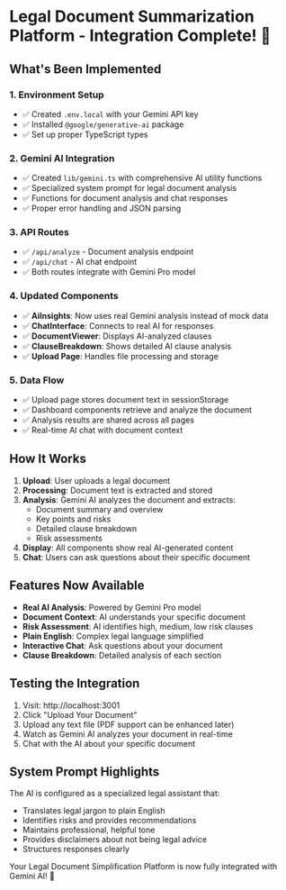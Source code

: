 # Legal Document Summarization Platform - Integration Complete! 🎉

## What's Been Implemented

### 1. **Environment Setup**

- ✅ Created `.env.local` with your Gemini API key
- ✅ Installed `@google/generative-ai` package
- ✅ Set up proper TypeScript types

### 2. **Gemini AI Integration**

- ✅ Created `lib/gemini.ts` with comprehensive AI utility functions
- ✅ Specialized system prompt for legal document analysis
- ✅ Functions for document analysis and chat responses
- ✅ Proper error handling and JSON parsing

### 3. **API Routes**

- ✅ `/api/analyze` - Document analysis endpoint
- ✅ `/api/chat` - AI chat endpoint
- ✅ Both routes integrate with Gemini Pro model

### 4. **Updated Components**

- ✅ **AiInsights**: Now uses real Gemini analysis instead of mock data
- ✅ **ChatInterface**: Connects to real AI for responses
- ✅ **DocumentViewer**: Displays AI-analyzed clauses
- ✅ **ClauseBreakdown**: Shows detailed AI clause analysis
- ✅ **Upload Page**: Handles file processing and storage

### 5. **Data Flow**

- ✅ Upload page stores document text in sessionStorage
- ✅ Dashboard components retrieve and analyze the document
- ✅ Analysis results are shared across all pages
- ✅ Real-time AI chat with document context

## How It Works

1. **Upload**: User uploads a legal document
2. **Processing**: Document text is extracted and stored
3. **Analysis**: Gemini AI analyzes the document and extracts:
   - Document summary and overview
   - Key points and risks
   - Detailed clause breakdown
   - Risk assessments
4. **Display**: All components show real AI-generated content
5. **Chat**: Users can ask questions about their specific document

## Features Now Available

- **Real AI Analysis**: Powered by Gemini Pro model
- **Document Context**: AI understands your specific document
- **Risk Assessment**: AI identifies high, medium, low risk clauses
- **Plain English**: Complex legal language simplified
- **Interactive Chat**: Ask questions about your document
- **Clause Breakdown**: Detailed analysis of each section

## Testing the Integration

1. Visit: http://localhost:3001
2. Click "Upload Your Document"
3. Upload any text file (PDF support can be enhanced later)
4. Watch as Gemini AI analyzes your document in real-time
5. Chat with the AI about your specific document

## System Prompt Highlights

The AI is configured as a specialized legal assistant that:

- Translates legal jargon to plain English
- Identifies risks and provides recommendations
- Maintains professional, helpful tone
- Provides disclaimers about not being legal advice
- Structures responses clearly

Your Legal Document Simplification Platform is now fully integrated with Gemini AI! 🚀
